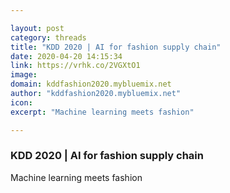 ```yaml
---

layout: post
category: threads
title: "KDD 2020 | AI for fashion supply chain"
date: 2020-04-20 14:15:34
link: https://vrhk.co/2VGXtO1
image: 
domain: kddfashion2020.mybluemix.net
author: "kddfashion2020.mybluemix.net"
icon: 
excerpt: "Machine learning meets fashion"

---
```


### KDD 2020 | AI for fashion supply chain

Machine learning meets fashion